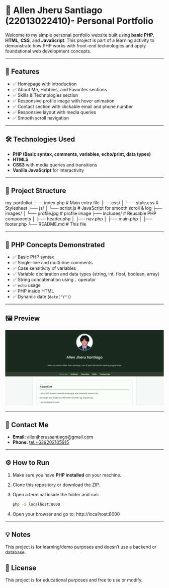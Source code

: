 # 🌱 Allen Jheru Santiago (22013022410)- Personal Portfolio

Welcome to my simple personal portfolio website built using **basic PHP**, **HTML**, **CSS**, and **JavaScript**. This project is part of a learning activity to demonstrate how PHP works with front-end technologies and apply foundational web development concepts.

---

## 📄 Features

- ✅ Homepage with introduction
- ✅ About Me, Hobbies, and Favorites sections
- ✅ Skills & Technologies section
- ✅ Responsive profile image with hover animation
- ✅ Contact section with clickable email and phone number
- ✅ Responsive layout with media queries
- ✅ Smooth scroll navigation

---

## 🛠 Technologies Used

- **PHP (Basic syntax, comments, variables, echo/print, data types)**
- **HTML5**
- **CSS3** with media queries and transitions
- **Vanilla JavaScript** for interactivity

---

## 📁 Project Structure

my-portfolio/
├── index.php # Main entry file
├── css/
│ └── style.css # Stylesheet
├── js/
│ └── script.js # JavaScript for smooth scroll & log
├── images/
│ └── profile.jpg # profile image
├── includes/ # Reusable PHP components
│ ├── header.php
│ ├── nav.php
│ ├── main.php
│ ├── footer.php
└── README.md # This file

---

## 🧪 PHP Concepts Demonstrated

- ✅ Basic PHP syntax
- ✅ Single-line and multi-line comments
- ✅ Case sensitivity of variables
- ✅ Variable declaration and data types (string, int, float, boolean, array)
- ✅ String concatenation using `.` operator
- ✅ `echo` usage
- ✅ PHP inside HTML
- ✅ Dynamic date (`date("Y")`)

---

## 🖼 Preview

![Portfolio Screenshot](images/Screenshot.png)

---

## 📧 Contact Me

- **Email:** [allenjherussantiago@gmail.com](mailto:allenjherussantiago@gmail.com)
- **Phone:** [tel:+639202105915](tel:+639202105915)

---

## ⚙️ How to Run

1. Make sure you have **PHP installed** on your machine.
2. Clone this repository or download the ZIP.
3. Open a terminal inside the folder and run:

   ```bash
   php -S localhost:8000
   
4. Open your browser and go to:
   http://localhost:8000

---

## 💡 Notes
This project is for learning/demo purposes and doesn’t use a backend or database.

## 📝 License
This project is for educational purposes and free to use or modify.
